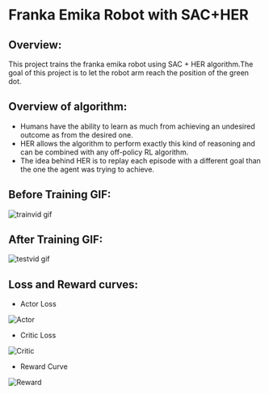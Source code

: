 # Franka Emika Robot with SAC+HER

## Overview:
This project trains the franka emika robot using SAC + HER algorithm.The goal of this project is to let the robot arm reach the position of the green dot.

## Overview of algorithm:
- Humans have the ability to learn as much from achieving an undesired outcome as from the desired one.
- HER allows the algorithm to perform exactly this kind of reasoning and can be combined with any off-policy RL algorithm.
- The idea behind HER is to replay each episode with a different goal than the one the agent was trying to achieve.

## Before Training GIF:

![trainvid gif](https://github.com/AkshayKulkarni3467/FrankaEmikaRobot/assets/129979542/03db03de-cf62-4138-835b-c920fedd20b5)

## After Training GIF:

![testvid gif](https://github.com/AkshayKulkarni3467/FrankaEmikaRobot/assets/129979542/1b931dc8-0d51-46be-bc8c-b3a17d6e9427)

## Loss and Reward curves:
- Actor Loss
  
![Actor](https://github.com/AkshayKulkarni3467/FrankaEmikaRobot/assets/129979542/80f37368-545a-4f5e-bbb3-758e3606f11a)


- Critic Loss

![Critic](https://github.com/AkshayKulkarni3467/FrankaEmikaRobot/assets/129979542/c52306ee-4396-45cf-9cce-6333a7af4e61)


- Reward Curve

![Reward](https://github.com/AkshayKulkarni3467/FrankaEmikaRobot/assets/129979542/c5d7a351-1fef-48ea-8f97-00df003b60bc)

